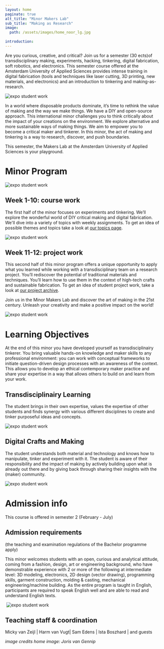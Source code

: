 ```yaml
---
layout: home
paginate: true
alt_title: "Minor Makers Lab"
sub_title: "Making as Research"
image: 
  path: /assets/images/home_noor_lg.jpg
 
introduction:
---
```

Are you curious, creative, and critical?
Join us for a semester (30 ects)of transdisciplinary making, experiments, hacking, tinkering, digital fabrication, soft robotics, and electronics. This semester course offered at the Amsterdam University of Applied Sciences provides intense training in digital fabrication (tools and techniques like laser cutting, 3D printing, new materials, and electronics) and an introduction to tinkering and making-as-research.

![expo student work](assets/images/about/expoBlazer.jpg)


In a world where disposable products dominate, it’s time to rethink the value of making and the way we make things. We have a DIY and open-source approach. This international minor challenges you to think critically about the impact of your creations on the environment. We explore alternative and more sustainable ways of making things. We aim to empower you to become a critical maker and tinkerer. In this minor, the act of making and tinkering is a way to research, discover, and push boundaries. 

This semester, the Makers Lab at the Amsterdam University of Applied Sciences is your playground.


# Minor Program

![expo student work](assets/images/about/expoPride.jpg)
## Week 1-10: course work
The first half of the minor focuses on experiments and tinkering. We’ll explore the wonderful world of DIY critical making and digital fabrication. We'll dive into a variety of topics with weekly assignments. To get an idea of possible themes and topics take a look at [our topics page](https://mickyvanzeijl.github.io/makerslab/topics/). 


![expo student work](assets/images/about/expoSamples.jpg)

## Week 11-12: project work
This second half of this minor program offers a unique opportunity to apply what you learned while working with a transdisciplinary team on a research project. You’ll rediscover the potential of traditional materials and techniques. You’ll learn how to use them in the context of high-tech crafts and sustainable fabrication. To get an idea of student project work, take a look at [our project archive](https://mickyvanzeijl.github.io/makerslab/projects/).


Join us in the Minor Makers Lab and discover the art of making in the 21st century. Unleash your creativity and make a positive impact on the world!

![expo student work](assets/images/about/studentsMinor.jpg)

# Learning Objectives
At the end of this minor you have developed yourself as transdisciplinairy tinkerer. You bring valuable hands-on knowledge and maker skills to any professional environment: you can work with conceptual frameworks to initiate question-driven design processes with an awareness of the context. This allows you to develop an ethical contemporary maker practice and share your expertise in a way that allows others to build on and learn from your work.

## Transdisciplinairy Learning
The student brings in their own expertise, values the expertise of other students and finds synergy with various different disciplines to create and tinker purposeful ideas and concepts.

![expo student work](assets/images/about/studentsMinor3.jpg)

## Digital Crafts and Making
The student understands both material and technology and knows how to manipulate, tinker and experiment with it. The student is aware of their responsibility and the impact of making by actively building upon what is already out there and by giving back through sharing their insights with the (maker) community.

![expo student work](assets/images/about/studentsMinor2.jpg)

# Admission info
This course is offered in semester 2 (February - July)

## Admission requirements

(the teaching and examination regulations of the Bachelor programme apply)

This minor welcomes students with an open, curious and analytical attitude, coming from a fashion, design, art or engineering background, who have demonstrable experience with 2 or more of the following at intermediate level: 3D modeling, electronics, 2D design (vector drawing), programming skills, garment construction, molding & casting, mechanical engineering/machine building. As the entire program is taught in English, participants are required to speak English well and are able to read and understand English texts.

​
![expo student work](assets/images/about/expoSun.jpg)

## Teaching staff & coordination
​​Micky van Zeijl | Harm van Vugt| Sam Edens | Ista Boszhard | and guests



*image credits home image: Joris van Gennip*


